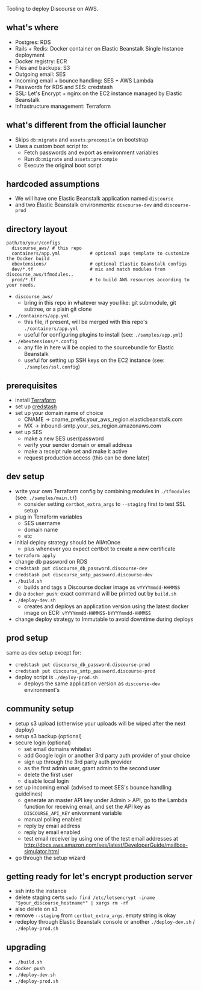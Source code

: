 Tooling to deploy Discourse on AWS.

## what's where

- Postgres: RDS
- Rails + Redis: Docker container on Elastic Beanstalk Single Instance deployment
- Docker registry: ECR
- Files and backups: S3
- Outgoing email: SES
- Incoming email + bounce handling: SES + AWS Lambda
- Passwords for RDS and SES: credstash
- SSL: Let's Encrypt + nginx on the EC2 instance managed by Elastic Beanstalk
- Infrastructure management: Terraform

## what's different from the official launcher

- Skips `db:migrate` and `assets:precompile` on bootstrap
- Uses a custom boot script to:
  - Fetch passwords and export as environment variables
  - Run `db:migrate` and `assets:precompie`
  - Execute the original boot script

## hardcoded assumptions

- We will have one Elastic Beanstalk application named `discourse`
- and two Elastic Beanstalk environments: `discourse-dev` and `discourse-prod`

## directory layout

```
path/to/your/configs
  discourse_aws/ # this repo
  containers/app.yml           # optional pups template to customize the Docker build
  ebextensions/                # optional Elastic Beanstalk configs
  dev/*.tf                     # mix and match modules from discourse_aws/tfmodules..
  prod/*.tf                    # to build AWS resources according to your needs.
```

- `discourse_aws/`
  - bring in this repo in whatever way you like: git submodule, git subtree, or a plain git clone
- `./containers/app.yml`
  - this file, if present, will be merged with this repo's `./containers/app.yml`
  - useful for configuring plugins to install (see: `./samples/app.yml`)
- `./ebextensions/*.config`
  - any file in here will be copied to the sourcebundle for Elastic Beanstalk
  - useful for setting up SSH keys on the EC2 instance (see: `./samples/ssl.config`)

## prerequisites

- install [Terraform](https://www.terraform.io/)
- set up [credstash](https://github.com/fugue/credstash)
- set up your domain name of choice
  - CNAME -> cname_prefix.your_aws_region.elasticbeanstalk.com
  - MX -> inbound-smtp.your_ses_region.amazonaws.com
- set up SES
  - make a new SES user/password
  - verify your sender domain or email address
  - make a receipt rule set and make it active
  - request production access (this can be done later)

## dev setup

- write your own Terraform config by combining modules in `./tfmodules`  (see: `./samples/main.tf`)
  - consider setting `certbot_extra_args` to `--staging` first to test SSL setup
- plug in Terraform variables
  - SES username
  - domain name
  - etc
- initial deploy strategy should be AllAtOnce
  - plus whenever you expect certbot to create a new certificate
- `terraform apply`
- change db password on RDS
- `credstash put discourse_db_password.discourse-dev`
- `credstash put discourse_smtp_password.discourse-dev`
- `./build.sh`
  - builds and tags a Discourse docker image as `vYYYYmmdd-HHMMSS`
- do a `docker push`: exact command will be printed out by `build.sh`
- `./deploy-dev.sh`
  - creates and deploys an application version using the latest docker image on ECR: `vYYYYmmdd-HHMMSS-bYYYYmmdd-HHMMSS`
- change deploy strategy to Immutable to avoid downtime during deploys

## prod setup

same as dev setup except for:

- `credstash put discourse_db_password.discourse-prod`
- `credstash put discourse_smtp_password.discourse-prod`
- deploy script is `./deploy-prod.sh`
  - deploys the same application version as `discourse-dev` environment's

## community setup

- setup s3 upload (otherwise your uploads will be wiped after the next deploy)
- setup s3 backup (optional)
- secure login (optional)
  - set email domains whitelist
  - add Google login or another 3rd party auth provider of your choice
  - sign up through the 3rd party auth provider
  - as the first admin user, grant admin to the second user
  - delete the first user
  - disable local login
- set up incoming email (advised to meet SES's bounce handling guidelines)
  - generate an master API key under Admin > API, go to the Lambda function for receiving email, and set the API key as `DISCOURSE_API_KEY` enivonment variable
  - manual polling enabled
  - reply by email address
  - reply by email enabled
  - test email receiver by using one of the test email addresses at http://docs.aws.amazon.com/ses/latest/DeveloperGuide/mailbox-simulator.html
- go through the setup wizard

## getting ready for let's encrypt production server

- ssh into the instance
- delete staging certs `sudo find /etc/letsencrypt -iname "$your_discourse_hostname*" | xargs rm -rf`
- also delete on s3
- remove `--staging` from `certbot_extra_args`. empty string is okay
- redeploy through Elastic Beanstalk console or another `./deploy-dev.sh` / `./deploy-prod.sh`

## upgrading

- `./build.sh`
- `docker push`
- `./deploy-dev.sh`
- `./deploy-prod.sh`
